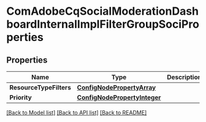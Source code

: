 # ComAdobeCqSocialModerationDashboardInternalImplFilterGroupSociProperties

## Properties
Name | Type | Description | Notes
------------ | ------------- | ------------- | -------------
**ResourceTypeFilters** | [**ConfigNodePropertyArray**](configNodePropertyArray.md) |  | [optional] 
**Priority** | [**ConfigNodePropertyInteger**](configNodePropertyInteger.md) |  | [optional] 

[[Back to Model list]](../README.md#documentation-for-models) [[Back to API list]](../README.md#documentation-for-api-endpoints) [[Back to README]](../README.md)



